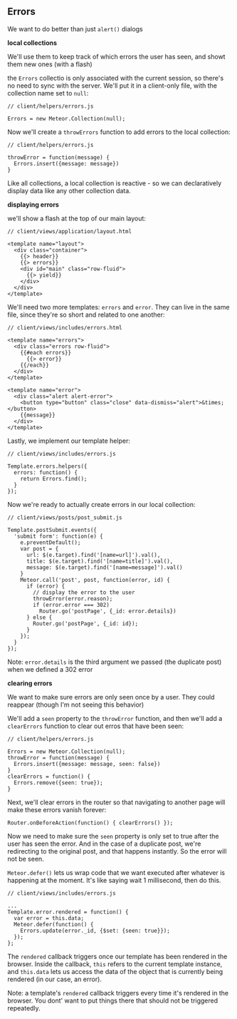 ## Errors

We want to do better than just `alert()` dialogs

**local collections**

We'll use them to keep track of which errors the user has seen, and showt them new ones (with a flash)

the `Errors` collectio is only associated with the current session, so there's no need to sync with the server. We'll put it in a client-only file, with the collection name set to `null`:

```
// client/helpers/errors.js

Errors = new Meteor.Collection(null);
```

Now we'll create a `throwErrors` function to add errors to the local collection:


```
// client/helpers/errors.js

throwError = function(message) {
  Errors.insert({message: message})
}
```

Like all collections, a local collection is reactive - so we can declaratively display data like any other collection data.
 
**displaying errors**

we'll show a flash at the top of our main layout:

```
// client/views/application/layout.html

<template name="layout">
  <div class="container">
    {{> header}}
    {{> errors}}
    <div id="main" class="row-fluid">
      {{> yield}}
    </div>
  </div>
</template>
```

We'll need two more templates: `errors` and `error`. They can live in the same file, since they're so short and related to one another:

```
// client/views/includes/errors.html

<template name="errors">
  <div class="errors row-fluid">
    {{#each errors}}
      {{> error}}
    {{/each}}
  </div>
</template>

<template name="error">
  <div class="alert alert-error">
    <button type="button" class="close" data-dismiss="alert">&times;</button>
    {{message}}
  </div>
</template>
```

Lastly, we implement our template helper:

```
// client/views/includes/errors.js

Template.errors.helpers({
  errors: function() {
    return Errors.find();
  }
});
```

Now we're ready to actually create errors in our local collection:

```
// client/views/posts/post_submit.js

Template.postSubmit.events({
  'submit form': function(e) {
    e.preventDefault();
    var post = {
      url: $(e.target).find('[name=url]').val(),
      title: $(e.target).find('[name=title]').val(),
      message: $(e.target).find('[name=message]').val()
    }
    Meteor.call('post', post, function(error, id) {
      if (error) {
        // display the error to the user
        throwError(error.reason);
        if (error.error === 302)
          Router.go('postPage', {_id: error.details})
      } else {
        Router.go('postPage', {_id: id});
      }
    });
  }
});
```

Note: `error.details` is the third argument we passed (the duplicate post) when we defined a 302 error

**clearing errors**

We want to make sure errors are only seen once by a user. They could reappear (though I'm not seeing this behavior)

We'll add a `seen` property to the `throwError` function, and then we'll add a `clearErrors` function to clear out erros that have been seen: 

```
// client/helpers/errors.js

Errors = new Meteor.Collection(null);
throwError = function(message) {
  Errors.insert({message: message, seen: false})
}
clearErrors = function() {
  Errors.remove({seen: true});
}
```

Next, we'll clear errors in the router so that navigating to another page will make these errors vanish forever:

`Router.onBeforeAction(function() { clearErrors() });`

Now we need to make sure the `seen` property is only set to true after the user has seen the error. And in the case of a duplicate post, we're redirecting to the original post, and that happens instantly. So the error will not be seen.

`Meteor.defer()` lets us wrap code that we want executed after whatever is happening at the moment. It's like saying wait 1 millisecond, then do this.

```
// client/views/includes/errors.js

...
Template.error.rendered = function() {
  var error = this.data;
  Meteor.defer(function() {
    Errors.update(error._id, {$set: {seen: true}});
  });
};
```

The `rendered` callback triggers once our template has been rendered in the browser. Inside the callback, `this` refers to the current template instance, and `this.data` lets us access the data of the object that is currently being rendered (in our case, an error).

Note: a template's `rendered` callback triggers every time it's rendered in the browser. You dont' want to put things there that should not be triggered repeatedly.